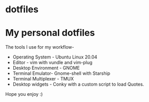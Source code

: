 # dotfiles

My personal dotfiles 
===========

 The tools I use for my workflow-
 

 * Operating System - Ubuntu Linux 20.04
 * Editor - vim with vundle and vim-plug 
 * Desktop Environment - GNOME 
 * Terminal Emulator- Gnome-shell with Starship 
 * Terminal Multiplexer - TMUX
 * Desktop widgets - Conky with a custom script to load Quotes.
 
 Hope you enjoy :)
 



